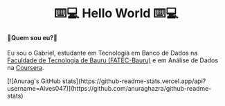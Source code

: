 <h1 align=center >⌨️💻 Hello World ⌨️💻 </h1>
<h4>🤔Quem sou eu?🤔</h4>
<p> Eu sou o Gabriel, estudante em Tecnologia em Banco de Dados na <a href="http://fatecbauru.edu.br/">Faculdade de Tecnologia de Bauru (FATEC-Bauru)</a> e em Análise de Dados na <a href="https://www.coursera.org/">Coursera</a>. </p>
[![Anurag's GitHub stats](https://github-readme-stats.vercel.app/api?username=Alves047)](https://github.com/anuraghazra/github-readme-stats)

<!--
**Alves047/Alves047** is a ✨ _special_ ✨ repository because its `README.md` (this file) appears on your GitHub profile.

Here are some ideas to get you started:

- 🔭 I’m currently working on ...
- 🌱 I’m currently learning ...
- 👯 I’m looking to collaborate on ...
- 🤔 I’m looking for help with ...
- 💬 Ask me about ...
- 📫 How to reach me: ...
- 😄 Pronouns: ...
- ⚡ Fun fact: ...
-->
